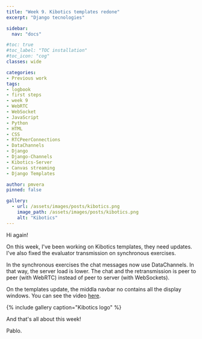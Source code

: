 ```yaml
---
title: "Week 9. Kibotics templates redone"
excerpt: "Django tecnologies"

sidebar:
  nav: "docs"

#toc: true
#toc_label: "TOC installation"
#toc_icon: "cog"
classes: wide

categories:
- Previous work
tags:
- logbook
- first steps
- week 9
- WebRTC
- WebSocket
- JavaScript
- Python
- HTML
- CSS
- RTCPeerConnections
- DataChannels
- Django
- Django-Channels
- Kibotics-Server
- Canvas streaming
- Django Templates

author: pmvera
pinned: false

gallery:
  - url: /assets/images/posts/kibotics.png
    image_path: /assets/images/posts/kibotics.png
    alt: "Kibotics"
---
```


Hi again!

On this week, I've been working on Kibotics templates, they need updates. I've also fixed the evaluator transmission on
synchronous exercises. 

In the synchronous exercises the chat messages now use DataChannels. In that way, the server load is lower. The chat 
and the retransmission is peer to peer (with WebRTC) instead of peer to server (with WebSockets).

On the templates update, the middla navbar no contains all the display windows. You can see the video 
[here](https://youtu.be/ErBj0bEjLMs).

{% include gallery caption="Kibotics logo" %}

And that's all about this week!

Pablo.